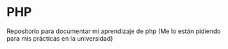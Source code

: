# PHP
Repositorio para documentar mi aprendizaje de php (Me lo están pidiendo para mis prácticas en la universidad)
